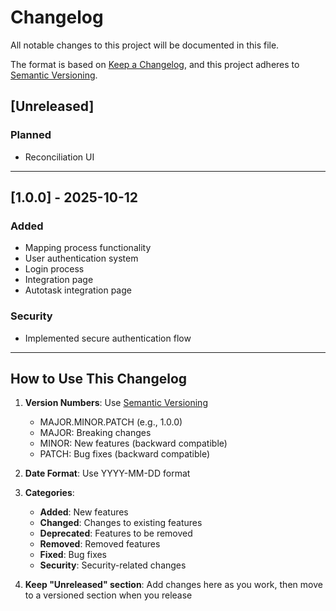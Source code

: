 # Changelog

All notable changes to this project will be documented in this file.

The format is based on [Keep a Changelog](https://keepachangelog.com/en/1.0.0/),
and this project adheres to [Semantic Versioning](https://semver.org/spec/v2.0.0.html).

## [Unreleased]

### Planned
- Reconciliation UI

---

## [1.0.0] - 2025-10-12

### Added
- Mapping process functionality
- User authentication system
- Login process
- Integration page
- Autotask integration page

### Security
- Implemented secure authentication flow

---

## How to Use This Changelog

1. **Version Numbers**: Use [Semantic Versioning](https://semver.org/)
   - MAJOR.MINOR.PATCH (e.g., 1.0.0)
   - MAJOR: Breaking changes
   - MINOR: New features (backward compatible)
   - PATCH: Bug fixes (backward compatible)

2. **Date Format**: Use YYYY-MM-DD format

3. **Categories**:
   - **Added**: New features
   - **Changed**: Changes to existing features
   - **Deprecated**: Features to be removed
   - **Removed**: Removed features
   - **Fixed**: Bug fixes
   - **Security**: Security-related changes

4. **Keep "Unreleased" section**: Add changes here as you work, then move to a versioned section when you release